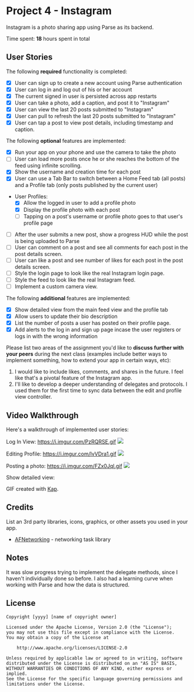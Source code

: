 # Project 4 - Instagram

Instagram is a photo sharing app using Parse as its backend.

Time spent: **18** hours spent in total

## User Stories

The following **required** functionality is completed:

- [x] User can sign up to create a new account using Parse authentication
- [x] User can log in and log out of his or her account
- [x] The current signed in user is persisted across app restarts
- [x] User can take a photo, add a caption, and post it to "Instagram"
- [x] User can view the last 20 posts submitted to "Instagram"
- [x] User can pull to refresh the last 20 posts submitted to "Instagram"
- [x] User can tap a post to view post details, including timestamp and caption.

The following **optional** features are implemented:

- [x] Run your app on your phone and use the camera to take the photo
- [ ] User can load more posts once he or she reaches the bottom of the feed using infinite scrolling.
- [x] Show the username and creation time for each post
- [x] User can use a Tab Bar to switch between a Home Feed tab (all posts) and a Profile tab (only posts published by the current user)
- User Profiles:
  - [x] Allow the logged in user to add a profile photo
  - [x] Display the profile photo with each post
  - [ ] Tapping on a post's username or profile photo goes to that user's profile page
- [ ] After the user submits a new post, show a progress HUD while the post is being uploaded to Parse
- [ ] User can comment on a post and see all comments for each post in the post details screen.
- [ ] User can like a post and see number of likes for each post in the post details screen.
- [ ] Style the login page to look like the real Instagram login page.
- [ ] Style the feed to look like the real Instagram feed.
- [ ] Implement a custom camera view.

The following **additional** features are implemented:

- [x] Show detailed view from the main feed view and the profile tab
- [x] Allow users to update their bio description
- [x] List the number of posts a user has posted on their profile page.
- [x] Add alerts to the log in and sign up page incase the user registers or logs in with the wrong information

Please list two areas of the assignment you'd like to **discuss further with your peers** during the next class (examples include better ways to implement something, how to extend your app in certain ways, etc):

1. I would like to include likes, comments, and shares in the future. I feel like that's a pivotal feature of the Instagram app.
2. I'll like to develop a deeper understanding of delegates and protocols. I used them for the first time to sync data between the edit and profile view controller.

## Video Walkthrough

Here's a walkthrough of implemented user stories:

Log In View: https://i.imgur.com/PzRQRSE.gif
![](https://i.imgur.com/PzRQRSE.gif)

Editing Profile: https://i.imgur.com/lvVDra1.gif
![](https://i.imgur.com/lvVDra1.gif)

Posting a photo: https://i.imgur.com/FZx0Jql.gif
![](https://i.imgur.com/FZx0Jql.gif)

Show detailed view:


GIF created with [Kap](https://getkap.co/).

## Credits

List an 3rd party libraries, icons, graphics, or other assets you used in your app.

- [AFNetworking](https://github.com/AFNetworking/AFNetworking) - networking task library

## Notes

It was slow progress trying to implement the delegate methods, since I haven't individually done so before. I also had a learning curve when working with Parse and how the data is structured.

## License

    Copyright [yyyy] [name of copyright owner]

    Licensed under the Apache License, Version 2.0 (the "License");
    you may not use this file except in compliance with the License.
    You may obtain a copy of the License at

        http://www.apache.org/licenses/LICENSE-2.0

    Unless required by applicable law or agreed to in writing, software
    distributed under the License is distributed on an "AS IS" BASIS,
    WITHOUT WARRANTIES OR CONDITIONS OF ANY KIND, either express or implied.
    See the License for the specific language governing permissions and
    limitations under the License.
